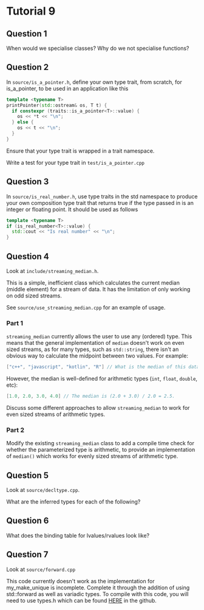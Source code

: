 # Tutorial 9

## Question 1

When would we specialise classes? Why do we not specialise functions?

## Question 2

In `source/is_a_pointer.h`, define your own type trait, from scratch, for is_a_pointer, to be used in an application like this

```cpp
template <typename T>
printPointer(std::ostream& os, T t) {
  if constexpr (traits::is_a_pointer<T>::value) {
  	os << *t << "\n";
  } else {
  	os << t << "\n";
  }
}
```

Ensure that your type trait is wrapped in a trait namespace.

Write a test for your type trait in `test/is_a_pointer.cpp`

## Question 3

In `source/is_real_number.h`, use type traits in the std namespace to produce your own composition type trait that returns true if the type passed in is an integer or floating point. It should be used as follows

```cpp
template <typename T>
if (is_real_number<T>::value) {
  std::cout << "Is real number" << "\n";
}
```

## Question 4

Look at `include/streaming_median.h`.

This is a simple, inefficient class which calculates the current median (middle element) for a stream of data. It has the limitation of only working on odd sized streams.

See `source/use_streaming_median.cpp` for an example of usage.

### Part 1
`streaming_median` currently allows the user to use any (ordered) type. This means that the general implementation of `median` doesn't work on even sized streams, as for many types, such as `std::string`, there isn't an obvious way to calculate the midpoint between two values. For example:

```c++
["c++", "javascript", "kotlin", "R"] // What is the median of this data?
```

However, the median is well-defined for arithmetic types (`int`, `float`, `double`, etc):

```c++
[1.0, 2.0, 3.0, 4.0] // The median is (2.0 + 3.0) / 2.0 = 2.5.
```

Discuss some different approaches to allow `streaming_median` to work for even sized streams of arithmetic types.

### Part 2
Modify the existing `streaming_median` class to add a compile time check for whether the parameterized type is arithmetic, to provide an implementation of `median()` which works for evenly sized streams of arithmetic type.

## Question 5

Look at `source/decltype.cpp`.

What are the inferred types for each of the following?

## Question 6

What does the binding table for lvalues/rvalues look like?

## Question 7

Look at `source/forward.cpp`

This code currently doesn't work as the implementation for my_make_unique is incomplete. Complete it through the addition of using std::forward as well as variadic types. To compile with this code, you will need to use types.h which can be found <a href="https://github.com/cs6771/comp6771/blob/master/lectures/week8/forwarding/types.h">HERE</a> in the github.
